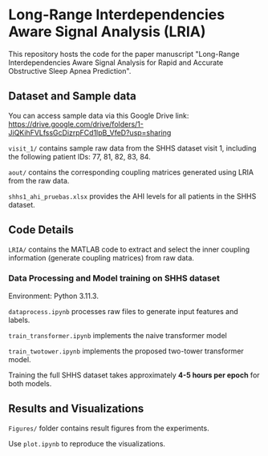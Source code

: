 # **Long-Range Interdependencies Aware Signal Analysis (LRIA)**

This repository hosts the code for the paper manuscript "Long-Range Interdependencies Aware Signal Analysis for Rapid and Accurate Obstructive Sleep Apnea Prediction".

## Dataset and Sample data

You can access sample data via this Google Drive link: https://drive.google.com/drive/folders/1-JiQKihFVLfssGcDizrpFCd1lpB_VfeD?usp=sharing

`visit_1/` contains sample raw data from the SHHS dataset visit 1, including the following patient IDs: 77, 81, 82, 83, 84.

`aout/` contains the corresponding coupling matrices generated using LRIA from the raw data.

`shhs1_ahi_pruebas.xlsx` provides the AHI levels for all patients in the SHHS dataset.

## Code Details

`LRIA/` contains the MATLAB code to extract and select the inner coupling information (generate coupling matrices) from raw data.

### Data Processing and Model training on SHHS dataset

Environment: Python 3.11.3. 

`dataprocess.ipynb` processes raw files to generate input features and labels. 

`train_transformer.ipynb` implements the naive transformer model

`train_twotower.ipynb` implements the proposed two-tower transformer model.

Training the full SHHS dataset takes approximately **4-5 hours per epoch** for both models.

## Results and Visualizations

`Figures/` folder contains result figures from the experiments.  

Use `plot.ipynb` to reproduce the visualizations.  
